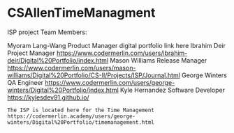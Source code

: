# CSAllenTimeManagment
ISP project
Team Members:

Myoram Lang-Wang
	Product Manager
	digital portfolio link here
Ibrahim Deir
	Project Manager
	https://www.codermerlin.com/users/ibrahim-deir/Digital%20Portfolio/index.html
Mason Williams
	Release Manager
	https://www.codermerlin.com/users/mason-williams/Digital%20Portfolio/CS-II/Projects/ISP/Journal.html
George Winters
	QA Engineer
	https://www.codermerlin.com/users/george-winters/Digital%20Portfolio/index.html
Kyle Hernandez
	Software Developer
	https://kylesdev91.github.io/
	
	The ISP is located here for the Time Management
	https://codermerlin.academy/users/george-winters/Digital%20Portfolio/timemanagement.html
